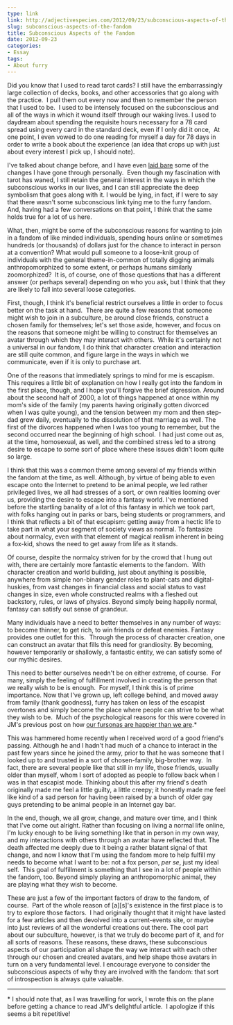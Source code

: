 ```yaml
---
type: link
link: http://adjectivespecies.com/2012/09/23/subconscious-aspects-of-the-fandom/
slug: subconscious-aspects-of-the-fandom
title: Subconscious Aspects of the Fandom
date: 2012-09-23
categories:
- Essay
tags:
- About furry
---
```


Did you know that I used to read tarot cards? I still have the embarrassingly
large collection of decks, books, and other accessories that go along with the
practice.  I pull them out every now and then to remember the person that I used
to be.  I used to be intensely focused on the subconscious and all of the ways
in which it wound itself through our waking lives. I used to daydream about
spending the requisite hours necessary for a 78 card spread using every card in
the standard deck, even if I only did it once,  At one point, I even vowed to do
one reading for myself a day for 78 days in order to write a book about the
experience (an idea that crops up with just about every interest I pick up, I
should note).

I've talked about change before, and I have even [laid
bare](http://adjectivespecies.com/2012/03/21/makyos-kaddish/) some of the
changes I have gone through personally.  Even though my fascination with tarot
has waned, I still retain the general interest in the ways in which the
subconscious works in our lives, and I can still appreciate the deep symbolism
that goes along with it. I would be lying, in fact, if I were to say that there
wasn't some subconscious link tying me to the furry fandom. And, having had a
few conversations on that point, I think that the same holds true for a lot of
us here.<!--more-->

What, then, might be some of the subconscious reasons for
wanting to join in a fandom of like minded individuals, spending hours online or
sometimes hundreds (or thousands) of dollars just for the chance to interact in
person at a convention? What would pull someone to a loose-knit group of
individuals with the general theme-in-common of totally digging animals
anthropomorphized to some extent, or perhaps humans similarly zoomorphized?  It
is, of course, one of those questions that has a different answer (or perhaps
several) depending on who you ask, but I think that they are likely to fall into
several loose categories.

First, though, I think it's beneficial restrict ourselves a little in order to
focus better on the task at hand.  There are quite a few reasons that someone
might wish to join in a subculture, be around close friends, construct a chosen
family for themselves; let's set those aside, however, and focus on the reasons
that someone might be willing to construct for themselves an avatar through
which they may interact with others.  While it's certainly not a universal in
our fandom, I do think that character creation and interaction are still quite
common, and figure large in the ways in which we communicate, even if it is only
to purchase art.

One of the reasons that immediately springs to mind for me is escapism. This
requires a little bit of explanation on how I really got into the fandom in the
first place, though, and I hope you'll forgive the brief digression. Around
about the second half of 2000, a lot of things happened at once within my mom's
side of the family (my parents having originally gotten divorced when I was
quite young), and the tension between my mom and then step-dad grew daily,
eventually to the dissolution of that marriage as well. The first of the
divorces happened when I was too young to remember, but the second occurred near
the beginning of high school.  I had just come out as, at the time, homosexual,
as well, and the combined stress led to a strong desire to escape to some sort
of place where these issues didn't loom quite so large.

I think that this was a common theme among several of my friends within the
fandom at the time, as well. Although, by virtue of being able to even escape
onto the Internet to pretend to be animal people, we led rather privileged
lives, we all had stresses of a sort, or own realities looming over us,
providing the desire to escape into a fantasy world. I've mentioned before the
startling banality of a lot of this fantasy in which we took part, with folks
hanging out in parks or bars, being students or programmers, and I think that
reflects a bit of that escapism: getting away from a hectic life to take part in
what your segment of society views as normal. To fantasize about normalcy, even
with that element of magical realism inherent in being a fox-kid, shows the need
to get away from life as it stands.

Of course, despite the normalcy striven for by the crowd that I hung out with,
there are certainly more fantastic elements to the fandom.  With character
creation and world building, just about anything is possible, anywhere from
simple non-binary gender roles to plant-cats and digital-huskies, from vast
changes in financial class and social status to vast changes in size, even whole
constructed realms with a fleshed out backstory, rules, or laws of physics.
Beyond simply being happily normal, fantasy can satisfy out sense of grandeur.

Many individuals have a need to better themselves in any number of ways: to
become thinner, to get rich, to win friends or defeat enemies. Fantasy provides
one outlet for this.  Through the process of character creation, one can
construct an avatar that fills this need for grandiosity. By becoming, however
temporarily or shallowly, a fantastic entity, we can satisfy some of our mythic
desires.

This need to better ourselves needn't be on either extreme, of course.  For
many, simply the feeling of fulfillment involved in creating the person that we
really wish to be is enough.  For myself, I think this is of prime importance.
Now that I've grown up, left college behind, and moved away from family (thank
goodness), furry has taken on less of the escapist overtones and simply become
the place where people can strive to be what they wish to be.  Much of the
psychological reasons for this were covered in JM's previous post on how [our
fursonas are happier than we
are](http://adjectivespecies.com/2012/09/17/our-fursonas-are-happier-than-we-are/).\*

This was hammered home recently when I received word of a good friend's passing.
Although he and I hadn't had much of a chance to interact in the past few years
since he joined the army, prior to that he was someone that I looked up to and
trusted in a sort of chosen-family, big-brother way.  In fact, there are several
people like that still in my life, those friends, usually older than myself,
whom I sort of adopted as people to follow back when I was in that escapist
mode. Thinking about this after my friend's death originally made me feel a
little guilty, a little creepy; it honestly made me feel like kind of a sad
person for having been raised by a bunch of older gay guys pretending to be
animal people in an Internet gay bar.

In the end, though, we all grow, change, and mature over time, and I think that
I've come out alright. Rather than focusing on living a normal life online, I'm
lucky enough to be living something like that in person in my own way, and my
interactions with others through an avatar have reflected that. The death
affected me deeply due to it being a rather blatant signal of that change, and
now I know that I'm using the fandom more to help fulfill my needs to become
what I want to be: not a fox person, *per se*, just my ideal self.  This goal of
fulfillment is something that I see in a lot of people within the fandom, too.
Beyond simply playing an anthropomorphic animal, they are playing what they wish
to become.

These are just a few of the important factors of draw to the fandom, of course.
 Part of the whole reason of \[a\]\[s\]'s existence in the first place is to try to
explore those factors.  I had originally thought that it might have lasted for a
few articles and then devolved into a current-events site, or maybe into just
reviews of all the wonderful creations out there. The cool part about our
subculture, however, is that we truly do become part of it, and for all sorts of
reasons. These reasons, these draws, these subconscious aspects of our
participation all shape the way we interact with each other through our chosen
and created avatars, and help shape those avatars in turn on a very fundamental
level. I encourage everyone to consider the subconscious aspects of why they are
involved with the fandom: that sort of introspection is always quite valuable.

-----

\* I should note that, as I was travelling for work, I wrote this on the plane
before getting a chance to read JM's delightful article.  I apologize if this
seems a bit repetitive!
